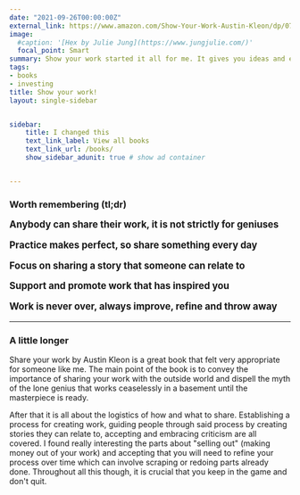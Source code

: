 ```yaml
---
date: "2021-09-26T00:00:00Z"
external_link: https://www.amazon.com/Show-Your-Work-Austin-Kleon/dp/076117897X/ref=sr_1_1?dchild=1&keywords=show+your+work&qid=1632656589&s=books&sr=1-1
image:
  #caption: '[Hex by Julie Jung](https://www.jungjulie.com/)'
  focal_point: Smart
summary: Show your work started it all for me. It gives you ideas and encouragement about how to share your progress with others and find an audience for your projects.
tags:
- books
- investing
title: Show your work!
layout: single-sidebar


sidebar:
    title: I changed this
    text_link_label: View all books
    text_link_url: /books/
    show_sidebar_adunit: true # show ad container


---
```

### Worth remembering (tl;dr)

<span style="font-size:larger;font-weight: bold;">
Anybody can share their work, it is not strictly for geniuses <br />

Practice makes perfect, so share something every day <br />

Focus on sharing a story that someone can relate to <br />

Support and promote work that has inspired you <br />

Work is never over, always improve, refine and throw away 

</span>

---

### A little longer

Share your work by Austin Kleon is a great book that felt very appropriate for someone like me. The main point of the book is to convey the importance of sharing your work with the outside world 
and dispell the myth of the lone genius that works ceaselessly in a basement until the masterpiece is ready. 

After that it is all about the logistics of how and what to share. Establishing a process for creating work, guiding people through 
said process by creating stories they can relate to, accepting and embracing criticism are all covered. 
I found really interesting the parts about "selling out" (making money out of your work) and accepting that you will need to refine your process over time which can involve scraping or redoing parts already done. Throughout all this though, it 
is crucial that you keep in the game and don't quit.


